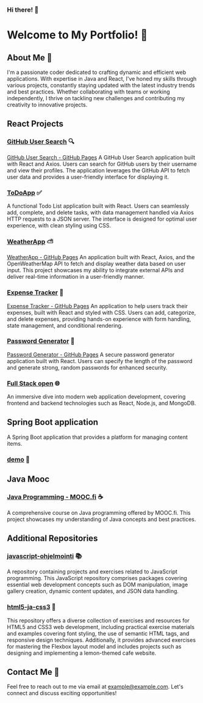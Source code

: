 ### Hi there! 👋
# Welcome to My Portfolio! 🎉

## About Me 💼
I'm a passionate coder dedicated to crafting dynamic and efficient web applications. With expertise in Java and React, I've honed my skills through various projects, constantly staying updated with the latest industry trends and best practices. Whether collaborating with teams or working independently, I thrive on tackling new challenges and contributing my creativity to innovative projects.

## React Projects 

### [GitHub User Search](https://github.com/Shahtaa/github-user-search-app) 🔍
[GitHub User Search - GitHub Pages](https://shahtaa.github.io/github-user-search-app/)
A GitHub User Search application built with React and Axios. Users can search for GitHub users by their username and view their profiles. The application leverages the GitHub API to fetch user data and provides a user-friendly interface for displaying it.

### [ToDoApp](https://github.com/Shahtaa/todoapp) ✅
A functional Todo List application built with React. Users can seamlessly add, complete, and delete tasks, with data management handled via Axios HTTP requests to a JSON server. The interface is designed for optimal user experience, with clean styling using CSS.

### [WeatherApp](https://github.com/Shahtaa/WeatherApp) ⛅
[WeatherApp - GitHub Pages](https://shahtaa.github.io/WeatherApp/)
An application built with React, Axios, and the OpenWeatherMap API to fetch and display weather data based on user input. This project showcases my ability to integrate external APIs and deliver real-time information in a user-friendly manner.

### [Expense Tracker](https://github.com/Shahtaa/expense-tracker) 💸
[Expense Tracker - GitHub Pages](https://shahtaa.github.io/expense-tracker/)
An application to help users track their expenses, built with React and styled with CSS. Users can add, categorize, and delete expenses, providing hands-on experience with form handling, state management, and conditional rendering.

### [Password Generator](https://github.com/Shahtaa/password-generator) 🔐
[Password Generator - GitHub Pages](https://shahtaa.github.io/password-generator/)
A secure password generator application built with React. Users can specify the length of the password and generate strong, random passwords for enhanced security.

### [Full Stack open](https://github.com/Shahtaa/hy-fullstack-part-1) 🌐
An immersive dive into modern web application development, covering frontend and backend technologies such as React, Node.js, and MongoDB.

## Spring Boot application
A Spring Boot application that provides a platform for managing content items.
### [demo](https://github.com/Shahtaa/demo) 🚀

## Java Mooc 

### [Java Programming - MOOC.fi](https://github.com/Shahtaa/hbc-java23S) ☕
A comprehensive course on Java programming offered by MOOC.fi. This project showcases my understanding of Java concepts and best practices.

## Additional Repositories

### [javascript-ohjelmointi](https://github.com/Shahtaa/javascript-ohjelmointi) 📚
A repository containing projects and exercises related to JavaScript programming. This JavaScript repository comprises packages covering essential web development concepts such as DOM manipulation, image gallery creation, dynamic content updates, and JSON data handling.

### [html5-ja-css3](https://github.com/Shahtaa/html5-ja-css3) 🎨
This repository offers a diverse collection of exercises and resources for HTML5 and CSS3 web development, including practical exercise materials and examples covering font styling, the use of semantic HTML tags, and responsive design techniques. Additionally, it provides advanced exercises for mastering the Flexbox layout model and includes projects such as designing and implementing a lemon-themed cafe website.

## Contact Me 📧
Feel free to reach out to me via email at [example@example.com](mailto:example@example.com). Let's connect and discuss exciting opportunities!
